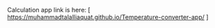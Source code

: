 Calculation app link is here: [ https://muhammadtalalliaquat.github.io/Temperature-converter-app/ ]
